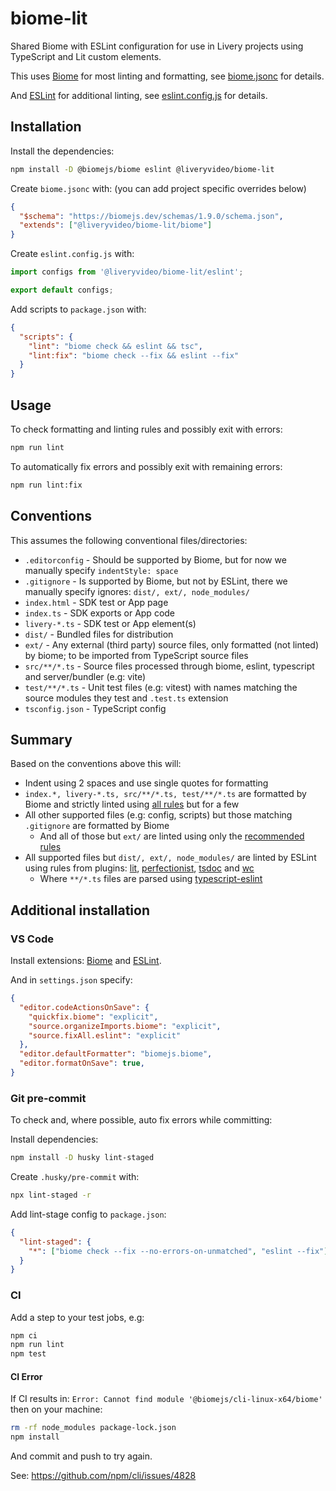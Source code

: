 # biome-lit

Shared Biome with ESLint configuration for use in Livery projects using TypeScript and Lit custom elements.

This uses [Biome](https://biomejs.dev/) for most linting and formatting, see [biome.jsonc](./biome.jsonc) for details.

And [ESLint](https://eslint.org/) for additional linting, see [eslint.config.js](./eslint.config.js) for details.

## Installation

Install the dependencies:

```bash
npm install -D @biomejs/biome eslint @liveryvideo/biome-lit
```

Create `biome.jsonc` with: (you can add project specific overrides below)

```json
{
  "$schema": "https://biomejs.dev/schemas/1.9.0/schema.json",
  "extends": ["@liveryvideo/biome-lit/biome"]
}
```

Create `eslint.config.js` with:

```js
import configs from '@liveryvideo/biome-lit/eslint';

export default configs;
```

Add scripts to `package.json` with:

```json
{
  "scripts": {
    "lint": "biome check && eslint && tsc",
    "lint:fix": "biome check --fix && eslint --fix"
  }
}
```

## Usage

To check formatting and linting rules and possibly exit with errors:

```bash
npm run lint
```

To automatically fix errors and possibly exit with remaining errors:

```bash
npm run lint:fix
```

## Conventions

This assumes the following conventional files/directories:

- `.editorconfig` - Should be supported by Biome, but for now we manually specify `indentStyle: space`
- `.gitignore` - Is supported by Biome, but not by ESLint, there we manually specify ignores: `dist/, ext/, node_modules/`
- `index.html` - SDK test or App page
- `index.ts` - SDK exports or App code
- `livery-*.ts` - SDK test or App element(s)
- `dist/` - Bundled files for distribution
- `ext/` - Any external (third party) source files, only formatted (not linted) by biome; to be imported from TypeScript source files
- `src/**/*.ts` - Source files processed through biome, eslint, typescript and server/bundler (e.g: vite)
- `test/**/*.ts` - Unit test files (e.g: vitest) with names matching the source modules they test and `.test.ts` extension
- `tsconfig.json` - TypeScript config

## Summary

Based on the conventions above this will:

- Indent using 2 spaces and use single quotes for formatting
- `index.*, livery-*.ts, src/**/*.ts, test/**/*.ts` are formatted by Biome and strictly linted using [all rules](https://biomejs.dev/linter/rules/) but for a few
- All other supported files (e.g: config, scripts) but those matching `.gitignore` are formatted by Biome
  - And all of those but `ext/` are linted using only the [recommended rules](https://biomejs.dev/linter/rules/#recommended-rules)
- All supported files but `dist/, ext/, node_modules/` are linted by ESLint using rules from plugins:
[lit](https://npmjs.com/package/eslint-plugin-lit),
[perfectionist](https://npmjs.com/package/eslint-plugin-perfectionist),
[tsdoc](https://npmjs.com/package/eslint-plugin-tsdoc) and
[wc](https://npmjs.com/package/eslint-plugin-wc)
  - Where `**/*.ts` files are parsed using [typescript-eslint](https://npmjs.com/package/typescript-eslint)

## Additional installation

### VS Code

Install extensions:
[Biome](https://marketplace.visualstudio.com/items?itemName=biomejs.biome) and
[ESLint](https://marketplace.visualstudio.com/items?itemName=dbaeumer.vscode-eslint).
 
And in `settings.json` specify:

```json
{
  "editor.codeActionsOnSave": {
    "quickfix.biome": "explicit",
    "source.organizeImports.biome": "explicit",
    "source.fixAll.eslint": "explicit"
  },
  "editor.defaultFormatter": "biomejs.biome",
  "editor.formatOnSave": true,
}
```

### Git pre-commit

To check and, where possible, auto fix errors while committing:

Install dependencies:

```bash
npm install -D husky lint-staged
```

Create `.husky/pre-commit` with:

```bash
npx lint-staged -r
```

Add lint-stage config to `package.json`:

```json
{
  "lint-staged": {
    "*": ["biome check --fix --no-errors-on-unmatched", "eslint --fix"]
  }
}
```

### CI

Add a step to your test jobs, e.g:

```bash
npm ci
npm run lint
npm test
```

#### CI Error

If CI results in: `Error: Cannot find module '@biomejs/cli-linux-x64/biome'` then on your machine:

```bash
rm -rf node_modules package-lock.json
npm install
```

And commit and push to try again.

See: https://github.com/npm/cli/issues/4828
